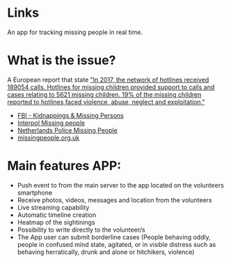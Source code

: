 # Links 
An app for tracking missing people in real time.
# What is the issue? 
A European report that state ["In  2017,  the  network  of  hotlines  received  189054 calls. Hotlines  for  missing  children provided support to calls and cases relating to 5621 missing children. 19% of  the missing children reported to  hotlines faced violence, abuse, neglect and exploitation."](http://missingchildreneurope.eu/Portals/0/Docs/Annual%20and%20Data%20reports/Figures%20and%20Trends%20Report%202017.pdf)

- [FBI - Kidnappings & Missing Persons](https://www.fbi.gov/wanted/kidnap/)
- [Interpol Missing people](https://www.interpol.int/notice/search/missing)
- [Netherlands Police Missing People](https://www.politie.nl/en/wanted-and-missing)
- [missingpeople.org.uk](https://www.missingpeople.org.uk/help-us-find.html)

# Main features APP:
- Push event to from the main server to the app located on the volunteers smartphone
- Receive photos, videos, messages and location from the volunteers
- Live streaming capability
- Automatic timeline creation
- Heatmap of the sightinings
- Possibility to write directly to the volunteer/s
- The App user can submit borderline cases (People behaving oddly, people in confused mind state, agitated, or in visible distress such as behaving herratically, drunk and alone or hitchikers, violence)
